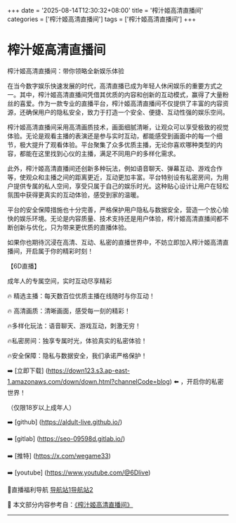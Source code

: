 +++
date = '2025-08-14T12:30:32+08:00'
title = '榨汁姬高清直播间'
categories = ['榨汁姬高清直播间']
tags = ['榨汁姬高清直播间']
+++

# 榨汁姬高清直播间

榨汁姬高清直播间：带你领略全新娱乐体验

在当今数字娱乐快速发展的时代，高清直播已成为年轻人休闲娱乐的重要方式之一。其中，榨汁姬高清直播间凭借其优质的内容和创新的互动模式，赢得了大量粉丝的喜爱。作为一款专业的直播平台，榨汁姬高清直播间不仅提供了丰富的内容资源，还确保用户的隐私安全，致力于打造一个安全、便捷、互动性强的娱乐空间。

榨汁姬高清直播间采用高清画质技术，画面细腻清晰，让观众可以享受极致的视觉体验。无论是观看主播的表演还是参与实时互动，都能感受到画面中的每一个细节，极大提升了观看体验。平台聚集了众多优质主播，无论你喜欢哪种类型的内容，都能在这里找到心仪的主播，满足不同用户的多样化需求。

此外，榨汁姬高清直播间还创新多种玩法，例如语音聊天、弹幕互动、游戏合作等，使观众和主播之间的距离更近，互动更加丰富。平台特别设有私密房间，为用户提供专属的私人空间，享受只属于自己的娱乐时光。这种贴心设计让用户在轻松氛围中获得更真实的互动体验，感受到家的温暖。

平台的安全保障措施也十分完善，严格保护用户隐私与数据安全，营造一个放心愉快的娱乐环境。无论是内容质量、技术支持还是用户体验，榨汁姬高清直播间都不断创新与优化，只为带来更优质的直播体验。

如果你也期待沉浸在高清、互动、私密的直播世界中，不妨立即加入榨汁姬高清直播间，开启属于你的精彩时刻！

【6D直播】

 成年人的专属空间，实时互动尽享精彩

🔥 精选主播：每天数百位优质主播在线随时与你互动！

🔥 高清画质：清晰画面，感受每一刻的精彩！

🔥多样化玩法：语音聊天、游戏互动，刺激无穷！

🔥私密房间：独享专属时光，体验真实的私密体验！

🔥安全保障：隐私与数据安全，我们承诺严格保护！

➡️ [立即下载] (https://down123.s3.ap-east-1.amazonaws.com/down/down.html?channelCode=blog) ⬅️ ，开启你的私密世界！

 （仅限18岁以上成年人）

➡️ [github] (https://aldult-live.github.io/)

➡️ [gitlab] (https://seo-09598d.gitlab.io/)

➡️ [推特] (https://x.com/wegame33)

➡️ [youtube] (https://www.youtube.com/@6Dlive)

🔞直播福利导航   [导航站1](https://webstack-86085a.gitlab.io/)[导航站2](https://onlygit123-2.github.io/)


📘 本文部分内容参考自：[《榨汁姬高清直播间》](https://webstack-hugo-12.pages.dev/)

---
